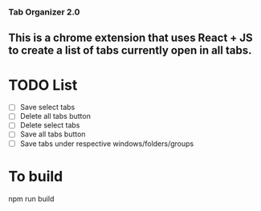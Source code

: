 ###  Tab Organizer 2.0
## This is a chrome extension that uses React + JS to create a list of tabs currently open in all tabs.


# TODO List
- [ ] Save select tabs
- [ ] Delete all tabs button
- [ ] Delete select tabs
- [ ] Save all tabs button
- [ ] Save tabs under respective windows/folders/groups

# To build
npm run build